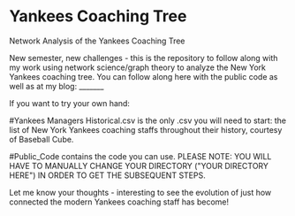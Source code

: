# Yankees Coaching Tree

Network Analysis of the Yankees Coaching Tree

New semester, new challenges - this is the repository to follow along with my work using network science/graph theory to analyze the New York Yankees coaching tree.
You can follow along here with the public code as well as at my blog: _______

If you want to try your own hand:

#Yankees Managers Historical.csv is the only .csv you will need to start: the list of New York Yankees coaching staffs throughout their history, courtesy of Baseball Cube. 

#Public_Code contains the code you can use. PLEASE NOTE: YOU WILL HAVE TO MANUALLY CHANGE YOUR DIRECTORY ("YOUR DIRECTORY HERE") IN ORDER TO GET THE SUBSEQUENT STEPS.

Let me know your thoughts - interesting to see the evolution of just how connected the modern Yankees coaching staff has become! 
